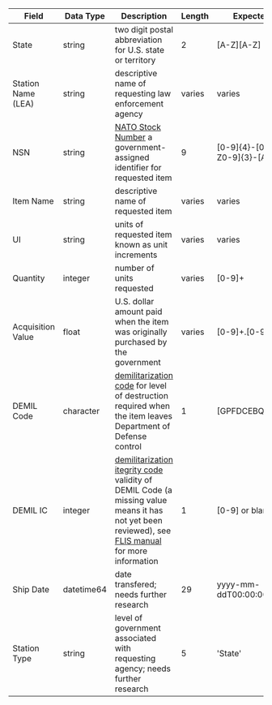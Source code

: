    
| Field | Data Type | Description | Length | Expected Pattern | null? |   
| ----- | ---- | ---- | ---- | ---- |---- |   
| State | string | two digit postal abbreviation for U.S. state or territory | 2 | \[A-Z\]\[A-Z\] | no |   
| Station Name (LEA) | string | descriptive name of requesting law enforcement agency | varies | varies | no |   
| NSN | string | [NATO Stock Number](https://en.wikipedia.org/wiki/NATO_Stock_Number) a government-assigned identifier for requested item | 9 | \[0-9\]{4}-\[0-9\]{2}-\[A-Z0-9\]{3}-\[A-Z0-9\]{4} | no |   
| Item Name | string | descriptive name of requested item | varies | varies | no |   
| UI | string | units of requested item known as unit increments | varies | varies | no |   
| Quantity | integer | number of units requested | varies | [0-9]+ | no |   
| Acquisition Value | float | U.S. dollar amount paid when the item was originally purchased by the government | varies | [0-9]+.[0-9]{2} | no |   
| DEMIL Code | character | [demilitarization code](https://www.dla.mil/HQ/LogisticsOperations/Services/FIC/DEMILCoding/DEMILCodes/) for level of destruction required when the item leaves Department of Defense control | 1 | \[GPFDCEBQA\] | no |   
| DEMIL IC | integer | [demilitarization itegrity code](https://www.dla.mil/HQ/LogisticsOperations/Services/FIC/DEMILCoding/DEMILCodes/) validity of DEMIL Code (a missing value means it has not yet been reviewed), see [FLIS manual](https://www.dla.mil/HQ/LogisticsOperations/TrainingandReference/FLISProcedures/) for more information | 1 | [0-9] or blank | yes |   
| Ship Date | datetime64 | date transfered; needs further research | 29 | yyyy-mm-ddT00:00:00.000000000 | no |   
| Station Type | string | level of government associated with requesting agency; needs further research | 5 | 'State' | no |   
